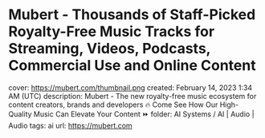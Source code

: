 # Mubert - Thousands of Staff-Picked Royalty-Free Music Tracks for Streaming, Videos, Podcasts, Commercial Use and Online Content

cover: https://mubert.com/thumbnail.png
created: February 14, 2023 1:34 AM (UTC)
description: Mubert - The new royalty-free music ecosystem for content creators, brands and developers 🔥 Come See How Our High-Quality Music Can Elevate Your Content ⏩
folder: AI Systems / AI | Audio | Audio
tags: ai
url: https://mubert.com